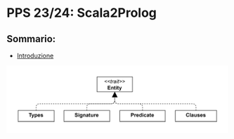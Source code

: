 # PPS 23/24: Scala2Prolog

## Sommario:
- [Introduzione](1-introduction/index.md)

![UML-class-Entity](.\img\S2P_UML_class_diagram-Entity.drawio.svg)